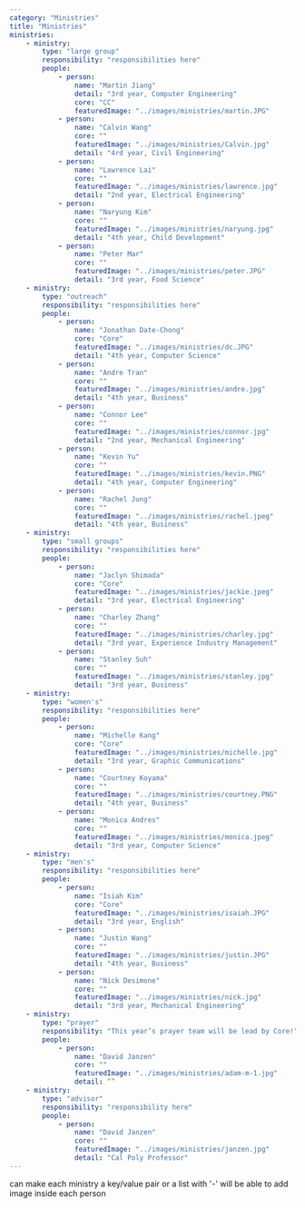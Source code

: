 ```yaml
---
category: "Ministries"
title: "Ministries"
ministries: 
    - ministry: 
        type: "large group"
        responsibility: "responsibilities here"
        people: 
            - person:
                name: "Martin Jiang"
                detail: "3rd year, Computer Engineering"
                core: "CC"
                featuredImage: "../images/ministries/martin.JPG"
            - person:
                name: "Calvin Wang"
                core: ""
                featuredImage: "../images/ministries/Calvin.jpg"
                detail: "4rd year, Civil Engineering"
            - person: 
                name: "Lawrence Lai"
                core: ""
                featuredImage: "../images/ministries/lawrence.jpg"
                detail: "2nd year, Electrical Engineering"
            - person: 
                name: "Naryung Kim"
                core: ""
                featuredImage: "../images/ministries/naryung.jpg"
                detail: "4th year, Child Development"
            - person: 
                name: "Peter Mar"
                core: ""
                featuredImage: "../images/ministries/peter.JPG"
                detail: "3rd year, Food Science"
    - ministry:
        type: "outreach"
        responsibility: "responsibilities here"
        people: 
            - person:
                name: "Jonathan Date-Chong"
                core: "Core"
                featuredImage: "../images/ministries/dc.JPG"
                detail: "4th year, Computer Science"
            - person: 
                name: "Andre Tran"
                core: ""
                featuredImage: "../images/ministries/andre.jpg"
                detail: "4th year, Business"
            - person: 
                name: "Connor Lee"
                core: ""
                featuredImage: "../images/ministries/connor.jpg"
                detail: "2nd year, Mechanical Engineering"
            - person: 
                name: "Kevin Yu"
                core: ""
                featuredImage: "../images/ministries/kevin.PNG"
                detail: "4th year, Computer Engineering"
            - person: 
                name: "Rachel Jung"
                core: ""
                featuredImage: "../images/ministries/rachel.jpeg"
                detail: "4th year, Business"
    - ministry:
        type: "small groups"
        responsibility: "responsibilities here"
        people:
            - person: 
                name: "Jaclyn Shimada"
                core: "Core"
                featuredImage: "../images/ministries/jackie.jpeg"
                detail: "3rd year, Electrical Engineering"
            - person: 
                name: "Charley Zhang"
                core: ""
                featuredImage: "../images/ministries/charley.jpg"
                detail: "3rd year, Experience Industry Management"
            - person: 
                name: "Stanley Suh"
                core: ""
                featuredImage: "../images/ministries/stanley.jpg"
                detail: "3rd year, Business"
    - ministry: 
        type: "women's"
        responsibility: "responsibilities here"
        people:
            - person: 
                name: "Michelle Kang"
                core: "Core"
                featuredImage: "../images/ministries/michelle.jpg"
                detail: "3rd year, Graphic Communications"
            - person: 
                name: "Courtney Koyama"
                core: ""
                featuredImage: "../images/ministries/courtney.PNG"
                detail: "4th year, Business"
            - person: 
                name: "Monica Andres"
                core: ""
                featuredImage: "../images/ministries/monica.jpeg"
                detail: "3rd year, Computer Science"
    - ministry:
        type: "men's"
        responsibility: "responsibilities here"
        people:
            - person: 
                name: "Isiah Kim"
                core: "Core"
                featuredImage: "../images/ministries/isaiah.JPG"
                detail: "3rd year, English"
            - person: 
                name: "Justin Wang"
                core: ""
                featuredImage: "../images/ministries/justin.JPG"
                detail: "4th year, Business"
            - person: 
                name: "Nick Desimone"
                core: ""
                featuredImage: "../images/ministries/nick.jpg"
                detail: "3rd year, Mechanical Engineering"
    - ministry:
        type: "prayer"
        responsibility: "This year’s prayer team will be lead by Core!"
        people:
            - person:
                name: "David Janzen"
                core: ""
                featuredImage: "../images/ministries/adam-m-1.jpg"
                detail: “”
    - ministry:
        type: "advisor"
        responsibility: "responsibility here"
        people:
            - person:
                name: "David Janzen"
                core: ""
                featuredImage: "../images/ministries/janzen.jpg"
                detail: "Cal Poly Professor"
---
```

can make each ministry a key/value pair or a list with '-'
will be able to add image inside each person